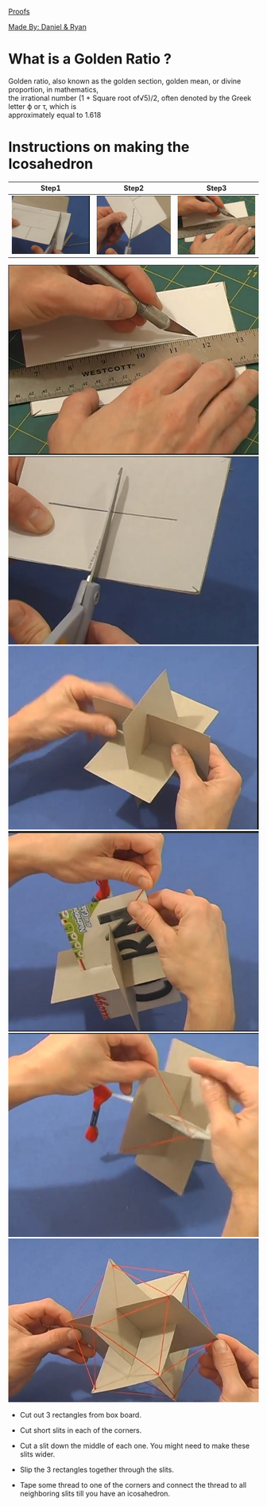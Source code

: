 [Proofs](https://www.goldennumber.net/geometry/)

<u>Made By: Daniel & Ryan</u>

# What is a Golden Ratio ? <br>
Golden ratio, also known as the golden section, golden mean, or divine proportion, in mathematics, <br>
the irrational number (1 + Square root of√5)/2, often denoted by the Greek letter ϕ or τ, which is <br>
approximately equal to 1.618

# Instructions on making the Icosahedron
Step1                      |  Step2                      | Step3
:-------------------------:|:-------------------------:  |:-------------------------: 
![img1](./images/img1.jpeg)|  ![img2](./images/img2.jpeg)|![img3](./images/img3.jpeg)


![img3](./images/img3.jpeg)
![img4](./images/img4.jpeg)
![img5](./images/img5.jpeg)
![img6](./images/img6.jpeg)
![img7](./images/img7.jpeg)
![img8](./images/img8.jpeg)

* Cut out 3 rectangles from box board.

* Cut short slits in each of the corners.

* Cut a slit down the middle of each one. You might need to make these slits wider.

* Slip the 3 rectangles together through the slits.

* Tape some thread to one of the corners and connect the thread to all neighboring slits till you have an icosahedron.



